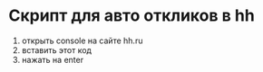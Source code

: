 # Скрипт для авто откликов в hh

1.  открыть console на сайте hh.ru
2.  вставить этот код
3.  нажать на enter
